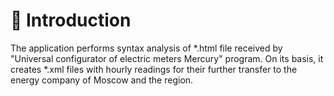 # :book: Introduction 
The application performs syntax analysis of *.html file received by "Universal configurator of electric meters Mercury" program. On its basis, it creates *.xml files with hourly readings for their further transfer to the energy company of Moscow and the region.